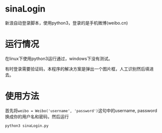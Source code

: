 # sinaLogin

新浪自动登录脚本，使用python3，登录的是手机微博(weibo.cn)

# 运行情况

在linux下使用python3运行通过，windows下没有测试。

有时登录需要验证码，本程序的解决方案是弹出一个图片框，人工识别然后填进去。

# 使用方法

首先将`weibo = Weibo('username', 'password')`这句中的username, password换成你的用户名和密码，然后运行

```python
python3 sinaLogin.py
```
